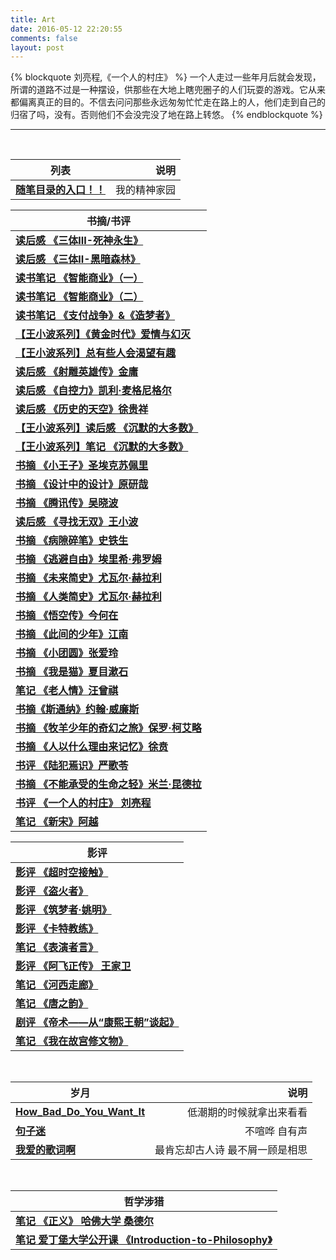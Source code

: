 ```yaml
---
title: Art
date: 2016-05-12 22:20:55
comments: false
layout: post
---
```


{% blockquote 刘亮程,《一个人的村庄》 %}
一个人走过一些年月后就会发现，所谓的道路不过是一种摆设，供那些在大地上瞎兜圈子的人们玩耍的游戏。它从来都偏离真正的目的。不信去问问那些永远匆匆忙忙走在路上的人，他们走到自己的归宿了吗，没有。否则他们不会没完没了地在路上转悠。
{% endblockquote %}

***

<br>

| 列表           | 说明           | 
| ------------- | -------------:| 
| **<a href="/art/diary/【随笔目录】我的精神家园/">随笔目录的入口！！</a>** | 我的精神家园|

| 书摘/书评           | 
| ------------------ |
| **<a href="/art/book/book-three-body-III/">读后感 《三体III-死神永生》 </a>** |
| **<a href="/art/book/book-three-body-II/">读后感 《三体II-黑暗森林》 </a>** |
| **<a href="/art/book/book-intelligent-business-2018-part1/">读书笔记 《智能商业》（一） </a>** |
| **<a href="/art/book/book-intelligent-business-2018-part2/">读书笔记 《智能商业》（二） </a>** |
| **<a href="/art/book/book-the-paypal-wars-2015/">读书笔记 《支付战争》&《造梦者》 </a>** |
| **<a href="/art/book/spiritualhome/20181213-golden-age/">【王小波系列】《黄金时代》爱情与幻灭 </a>** |
| **<a href="/art/book/spiritualhome/20181209-about-interest/">【王小波系列】总有些人会渴望有趣 </a>** |
| **<a href="/art/book/swordsman/book-the-legend-of-the-condor-heroes/">读后感 《射雕英雄传》金庸 </a>** |
| **<a href="/art/book/book-the-willpower-instinct/">读后感 《自控力》凯利·麦格尼格尔 </a>** |
| **<a href="/art/book/book-xuguixiang-lishidetiankong/">读后感 《历史的天空》徐贵祥 </a>** |
| **<a href="/art/book/spiritualhome/silent-majority-review/">【王小波系列】读后感 《沉默的大多数》</a>** |
| **<a href="/art/book/spiritualhome/silent-majority/">【王小波系列】笔记 《沉默的大多数》</a>** |
| **<a href="/art/book/书摘-小王子/">书摘 《小王子》圣埃克苏佩里 </a>**  |
| **<a href="/art/book/书摘-原研哉-设计中的设计/">书摘 《设计中的设计》原研哉 </a>** |
| **<a href="/art/book/书评-吴晓波-腾讯传/">书摘 《腾讯传》吴晓波 </a>**  |
| **<a href="/art/book/书摘-王小波-寻找无双/">读后感 《寻找无双》王小波 </a>**  |
| **<a href="/art/book/书摘-病隙碎笔/">书摘 《病隙碎笔》史铁生 </a>**        |
| **<a href="/art/book/书摘-逃避自由/">书摘 《逃避自由》埃里希·弗罗姆 </a>**  |
| **<a href="/art/book/书摘-未来简史/">书摘 《未来简史》尤瓦尔·赫拉利 </a>**  |
| **<a href="/art/book/书摘-人类简史/">书摘 《人类简史》尤瓦尔·赫拉利 </a>**  |
| **<a href="/art/book/书摘-悟空传/">书摘 《悟空传》今何在 </a>**  |
| **<a href="/art/book/书摘-此间的少年/">书摘 《此间的少年》江南 </a>**  |
| **<a href="/art/book/书摘-张爱玲-小团圆/">书摘 《小团圆》张爱玲 </a>**  |
| **<a href="/art/book/书摘-夏目漱石-我是猫/">书摘 《我是猫》夏目漱石 </a>**  |
| **<a href="/art/book/笔记-汪曾祺-老人情/">笔记 《老人情》汪曾祺</a>**  |     
| **<a href="/art/book/书摘-斯通纳/">书摘《斯通纳》约翰·威廉斯  </a>** |   
| **<a href="/art/book/书摘-牧羊少年的奇幻之旅">书摘 《牧羊少年的奇幻之旅》保罗·柯艾略 </a>** |
| **<a href="/art/book/书摘-徐贲-人以什么理由来记忆/">书摘 《人以什么理由来记忆》徐贲</a>** |
| **<a href="/art/book/书评-严歌苓-陆犯焉识/">书评 《陆犯焉识》严歌苓 </a>** | 
| **<a href="/art/book/书摘-不能承受的生命之轻/">书摘 《不能承受的生命之轻》米兰·昆德拉 </a>**  |
| **<a href="/art/book/book-liuliangcheng-yigerendecunzhuang/">书评 《一个人的村庄》 刘亮程</a>** |
| **<a href="/art/book/笔记-阿越-新宋/">笔记 《新宋》阿越 </a>**  |

| 影评           | 
| ------------- |
| **<a href="/art/movie/movie-contact-1997/">影评 《超时空接触》</a>**|
| **<a href="/art/movie/document-fire-thief-2013/">影评 《盗火者》</a>**|
| **<a href="/art/movie/document-yaoming-change-2017/">影评 《筑梦者·姚明》</a>**|
| **<a href="/art/movie/movie-coach-carter-2005/">影评 《卡特教练》</a>**|
| **<a href="/art/movie/movie-talk-2017/">笔记 《表演者言》</a>**    |
| **<a href="/art/movie/笔记-电影-阿飞正传/">影评 《阿飞正传》 王家卫</a>**    |
| **<a href="/art/movie/笔记-纪录片-河西走廊/">笔记 《河西走廊》</a>**    |
| **<a href="/art/movie/笔记-纪录片-唐之韵/">笔记 《唐之韵》</a>**     |
| **<a href="/art/movie/笔记-电视剧-帝术/">剧评 《帝术——从“康熙王朝”谈起》</a>** | 
| **<a href="/art/movie/笔记-纪录片-我在故宫修文物/">笔记 《我在故宫修文物》</a>**| 


<br>

| 岁月           | 说明           | 
| ------------- | -------------:| 
| **<a href="/art/life/How_Bad_Do_You_Want_It/">How_Bad_Do_You_Want_It</a>**| 低潮期的时候就拿出来看看|
| **<a href="/art/life/句子迷/">句子迷</a>**              | 不喧哗 自有声       |
| **<a href="/art/life/love-song/">我爱的歌词啊</a>**              | 最肯忘却古人诗 最不屑一顾是相思       |


<br> 

| 哲学涉猎          | 
| ------------- | 
| **<a href="/art/philosophy/笔记-正义-哈佛大学/">笔记 《正义》 哈佛大学 桑德尔</a>** |
| **<a href="/art/philosophy/Coursera-Introduction-to-Philosophy/">笔记 爱丁堡大学公开课 《Introduction-to-Philosophy》</a>** |





